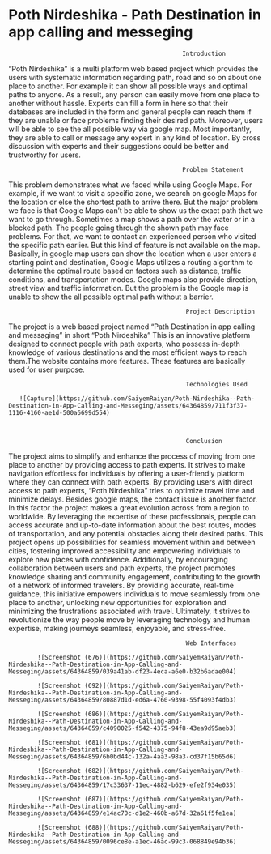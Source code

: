 # Poth Nirdeshika - Path Destination in app calling and messeging 
                                                    Introduction
“Poth Nirdeshika” is a multi platform web based project which provides the users with systematic information regarding path, road and so on about one place to another. For example it can show all possible ways and optimal paths to anyone. As a result, any person can easily move from one place to another without hassle. Experts can fill a form in here so that their databases are included in the form and general people can reach them if they are unable or face problems finding their desired path. Moreover, users will be able to see the all possible way via google map. Most importantly, they are able to call or message any expert in any kind of location. By cross discussion with experts and their suggestions could be better and trustworthy for users.                               


                                                    Problem Statement
This problem demonstrates what we faced while using Google Maps. For example, if we want to
visit a specific zone, we search on google Maps for the location or else the shortest path to arrive
there. But the major problem we face is that Google Maps can’t be able to show us the exact path
that we want to go through. Sometimes a map shows a path over the water or in a blocked path.
The people going through the shown path may face problems. For that, we want to contact an
experienced person who visited the specific path earlier. But this kind of feature is not available
on the map.
Basically, in google map users can show the location when a user enters a starting point and
destination, Google Maps utilizes a routing algorithm to determine the optimal route based on
factors such as distance, traffic conditions, and transportation modes. Google maps also provide
direction, street view and traffic information. But the problem is the Google map is unable to
show the all possible optimal path without a barrier.


                                                     Project Description
 The project is a web based project named “Path Destination in app calling and messaging” in
short “Poth Nirdeshika”
This is an innovative platform designed to connect people with path experts, who possess
in-depth knowledge of various destinations and the most efficient ways to reach them.The
website contains more features. These features are basically used for user purpose.             

                                                     Technologies Used

       ![Capture](https://github.com/SaiyemRaiyan/Poth-Nirdeshika--Path-Destination-in-App-Calling-and-Messeging/assets/64364859/711f3f37-1116-4160-ae1d-500a6699d554)



                                                     Conclusion
The project aims to simplify and enhance the process of moving from one place to another by
providing access to path experts. It strives to make navigation effortless for individuals by
offering a user-friendly platform where they can connect with path experts. By providing users
with direct access to path experts, “Poth Nirdeshika” tries to optimize travel time and minimize
delays. Besides google maps, the contact issue is another factor. In this factor the project makes a
great evolution across from a region to worldwide. By leveraging the expertise of these
professionals, people can access accurate and up-to-date information about the best routes,
modes of transportation, and any potential obstacles along their desired paths. This project opens
up possibilities for seamless movement within and between cities, fostering improved
accessibility and empowering individuals to explore new places with confidence. Additionally,
by encouraging collaboration between users and path experts, the project promotes knowledge
sharing and community engagement, contributing to the growth of a network of informed
travelers. By providing accurate, real-time guidance, this initiative empowers individuals to
move seamlessly from one place to another, unlocking new opportunities for exploration and
minimizing the frustrations associated with travel. Ultimately, it strives to revolutionize the way
people move by leveraging technology and human expertise, making journeys seamless,
enjoyable, and stress-free.

                                                     Web Interfaces

            ![Screenshot (676)](https://github.com/SaiyemRaiyan/Poth-Nirdeshika--Path-Destination-in-App-Calling-and-Messeging/assets/64364859/039a41ab-df23-4eca-a6e0-b32b6adae004)

            ![Screenshot (692)](https://github.com/SaiyemRaiyan/Poth-Nirdeshika--Path-Destination-in-App-Calling-and-Messeging/assets/64364859/80887d1d-ed6a-4760-9398-55f4093f4db3)

            ![Screenshot (686)](https://github.com/SaiyemRaiyan/Poth-Nirdeshika--Path-Destination-in-App-Calling-and-Messeging/assets/64364859/c4090025-f542-4375-94f8-43ea9d95aeb3)

            ![Screenshot (681)](https://github.com/SaiyemRaiyan/Poth-Nirdeshika--Path-Destination-in-App-Calling-and-Messeging/assets/64364859/6b0bd44c-132a-4aa3-98a3-cd37f15b65d6)

            ![Screenshot (682)](https://github.com/SaiyemRaiyan/Poth-Nirdeshika--Path-Destination-in-App-Calling-and-Messeging/assets/64364859/17c33637-11ec-4882-b629-efe2f934e035)

            ![Screenshot (687)](https://github.com/SaiyemRaiyan/Poth-Nirdeshika--Path-Destination-in-App-Calling-and-Messeging/assets/64364859/e14ac70c-d1e2-460b-a67d-32a61f5fe1ea)

            ![Screenshot (688)](https://github.com/SaiyemRaiyan/Poth-Nirdeshika--Path-Destination-in-App-Calling-and-Messeging/assets/64364859/0096ce8e-a1ec-46ac-99c3-068849e94b36)




                                                   

